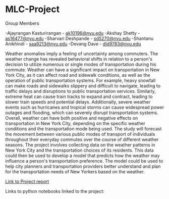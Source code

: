 # MLC-Project

Group Members

-Ajayrangan Kasturirangan - ak10196@nyu.edu
-Akshay Shetty - as16477@nyu.edu
-Sharvari Deshpande - sd5270@nyu.edu
-Shantanu Anikhindi - saa9213@nyu.edu
-Devang Dave - dld9783@nyu.edu

Weather anomalies imply a feeling of uncertainty among commuters. The weather
change has revealed behavioral shifts in relation to a person's decision to utilize numerous or
single modes of transportation during his commute. Weather can have a significant impact on
transportation in New York City, as it can affect road and sidewalk conditions, as well as the
operation of public transportation systems. For example, heavy snowfall can make roads and
sidewalks slippery and difficult to navigate, leading to traffic delays and disruptions to public
transportation services. Similarly, extreme heat can cause train tracks to expand and contract,
leading to slower train speeds and potential delays. Additionally, severe weather events such
as hurricanes and tropical storms can cause widespread power outages and flooding, which can
severely disrupt transportation systems. Overall, weather can have both positive and negative
effects on transportation in New York City, depending on the specific weather conditions and
the transportation mode being used. The study will forecast the movement between various
public modes of transport of individuals throughout their everyday commutes over the course
of different weather seasons. The project involves collecting data on the weather patterns in
New York City and the transportation choices of its residents. This data could then be used to
develop a model that predicts how the weather may influence a person's transportation
preference. The model could be used to help city planners and transportation providers better
understand and plan for the transportation needs of New Yorkers based on the weather.


[Link to Project report](https://github.com/ajay1808/MLC-Project/blob/main/MLC%20Final%20Report.pdf)

Links to python notebooks linked to the project:
